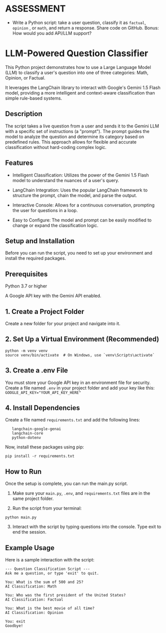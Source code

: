 # ASSESSMENT
- Write a Python script: take a user question, classify it as `factual`, `opinion` , or `math`, and return a response. Share    code on GitHub. Bonus: How would you add API/LLM support?
#  LLM-Powered Question Classifier

This Python project demonstrates how to use a Large Language Model (LLM) to classify a user's question into one of three categories: Math, Opinion, or Factual.

It leverages the LangChain library to interact with Google's Gemini 1.5 Flash model, providing a more intelligent and context-aware classification than simple rule-based systems.

## Description
The script takes a live question from a user and sends it to the Gemini LLM with a specific set of instructions (a "prompt"). The prompt guides the model to analyze the question and determine its category based on predefined rules. This approach allows for flexible and accurate classification without hard-coding complex logic.
## Features
- Intelligent Classification: Utilizes the power of the Gemini 1.5 Flash model to understand the nuances of a user's query.

- LangChain Integration: Uses the popular LangChain framework to structure the prompt, chain the model, and parse the output.

- Interactive Console: Allows for a continuous conversation, prompting the user for questions in a loop.

- Easy to Configure: The model and prompt can be easily modified to change or expand the classification logic.

## Setup and Installation

Before you can run the script, you need to set up your environment and install the required packages.

## Prerequisites
Python 3.7 or higher

A Google API key with the Gemini API enabled.

## 1. Create a Project Folder
Create a new folder for your project and navigate into it.

## 2. Set Up a Virtual Environment (Recommended)

    python -m venv venv
    source venv/bin/activate  # On Windows, use `venv\Scripts\activate` 
## 3. Create a .env File

You must store your Google API key in an environment file for security. Create a file named `.env` in your project folder and add your key like this:
````GOOGLE_API_KEY="YOUR_API_KEY_HERE"````
## 4. Install Dependencies
Create a file named `requirements.txt` and add the following lines:

```
   langchain-google-genai
   langchain-core
   python-dotenv
```
Now, install these packages using pip:
```
pip install -r requirements.txt
```
## How to Run
Once the setup is complete, you can run the main.py script.

1. Make sure your `main.py`, `.env`, and `requirements.txt` files are in the same project folder.

2. Run the script from your terminal:
```
python main.py
```
3. Interact with the script by typing questions into the console. Type exit to end the session.
## Example Usage
Here is a sample interaction with the script:
```
--- Question Classification Script ---
Ask me a question, or type 'exit' to quit.

You: What is the sum of 500 and 25?
AI Classification: Math

You: Who was the first president of the United States?
AI Classification: Factual

You: What is the best movie of all time?
AI Classification: Opinion

You: exit
Goodbye!
```

    
  






